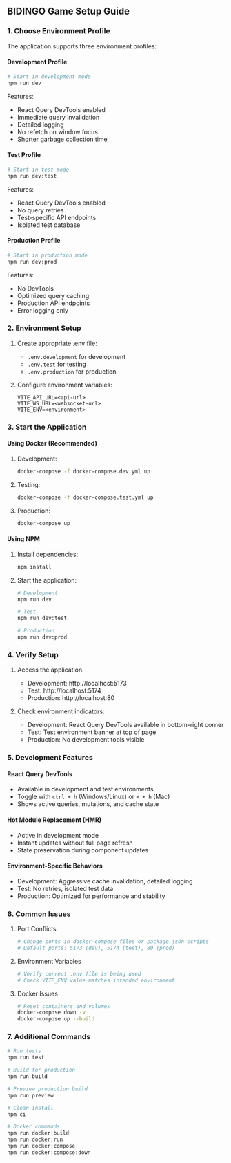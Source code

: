 ## BIDINGO Game Setup Guide

### 1. Choose Environment Profile

The application supports three environment profiles:

#### Development Profile
```bash
# Start in development mode
npm run dev
```
Features:
- React Query DevTools enabled
- Immediate query invalidation
- Detailed logging
- No refetch on window focus
- Shorter garbage collection time

#### Test Profile
```bash
# Start in test mode
npm run dev:test
```
Features:
- React Query DevTools enabled
- No query retries
- Test-specific API endpoints
- Isolated test database

#### Production Profile
```bash
# Start in production mode
npm run dev:prod
```
Features:
- No DevTools
- Optimized query caching
- Production API endpoints
- Error logging only

### 2. Environment Setup

1. Create appropriate .env file:
   - `.env.development` for development
   - `.env.test` for testing
   - `.env.production` for production

2. Configure environment variables:
   ```env
   VITE_API_URL=<api-url>
   VITE_WS_URL=<websocket-url>
   VITE_ENV=<environment>
   ```

### 3. Start the Application

#### Using Docker (Recommended)

1. Development:
   ```bash
   docker-compose -f docker-compose.dev.yml up
   ```

2. Testing:
   ```bash
   docker-compose -f docker-compose.test.yml up
   ```

3. Production:
   ```bash
   docker-compose up
   ```

#### Using NPM

1. Install dependencies:
   ```bash
   npm install
   ```

2. Start the application:
   ```bash
   # Development
   npm run dev

   # Test
   npm run dev:test

   # Production
   npm run dev:prod
   ```

### 4. Verify Setup

1. Access the application:
   - Development: http://localhost:5173
   - Test: http://localhost:5174
   - Production: http://localhost:80

2. Check environment indicators:
   - Development: React Query DevTools available in bottom-right corner
   - Test: Test environment banner at top of page
   - Production: No development tools visible

### 5. Development Features

#### React Query DevTools
- Available in development and test environments
- Toggle with `ctrl + h` (Windows/Linux) or `⌘ + h` (Mac)
- Shows active queries, mutations, and cache state

#### Hot Module Replacement (HMR)
- Active in development mode
- Instant updates without full page refresh
- State preservation during component updates

#### Environment-Specific Behaviors
- Development: Aggressive cache invalidation, detailed logging
- Test: No retries, isolated test data
- Production: Optimized for performance and stability

### 6. Common Issues

1. Port Conflicts
   ```bash
   # Change ports in docker-compose files or package.json scripts
   # Default ports: 5173 (dev), 5174 (test), 80 (prod)
   ```

2. Environment Variables
   ```bash
   # Verify correct .env file is being used
   # Check VITE_ENV value matches intended environment
   ```

3. Docker Issues
   ```bash
   # Reset containers and volumes
   docker-compose down -v
   docker-compose up --build
   ```

### 7. Additional Commands

```bash
# Run tests
npm run test

# Build for production
npm run build

# Preview production build
npm run preview

# Clean install
npm ci

# Docker commands
npm run docker:build
npm run docker:run
npm run docker:compose
npm run docker:compose:down
```
